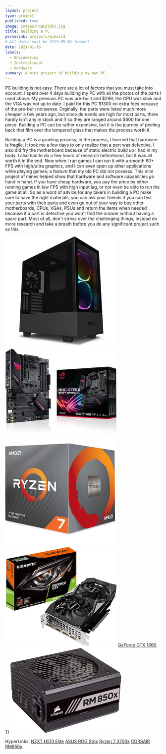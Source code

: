 ```yaml
---
layout: project
type: project
published: true
image: images/PCBuildV3.jpg
title: Building a PC
permalink: projects/pcbuild
# All dates must be YYYY-MM-DD format!
date: 2021-01-10
labels:
  - Engineering
  - Instructional
  - Hardware
summary: A mini project of building my own PC.
---
```


PC building is not easy. There are a lot of factors that you must take into account. I spent over 4 days building my PC with all the photos of the parts I used above. My previous PC was pre-built and $299, the CPU was slow and the VGA was not up to date. I paid for this PC $1300 no extra fees because of the pre-built nonsense. Orginally, the parts were listed much more cheaper a few years ago, but since demands are high for most parts, there hardly isn't any in stock and if so they are ranged around $600 for one piece. Building a PC can be rather expensive, but it is the journey of peeling back that film over the tempered glass that makes the process worth it.

Building a PC is a grueling process, in the process, I learned that hardware is fragile. It took me a few days to only realize that a part was defective. I also did fry the motherboard because of static electric build up I had in my body. I also had to do a few hours of research beforehand, but it was all worth it in the end. Now when I run games I can run it with a smooth 60+ FPS with high/ultra graphics, and I can even open up other applications while playing games; a feature that my old PC did not possess. This mini project of mines helped show that hardware and software capabilities go hand in hand. If you have cheap hardware, you pay the price by either running games in low FPS with high input lag, or not even be able to run the game at all. So as a word of advice for any takers in building a PC make sure to have the right materials, you can ask your friends if you can test your parts with their parts and even go out of your way to buy other motherboards, CPUs, VGAs, PSUs and return the items when needed because if a part is defective you won't find the answer without having a spare part. Most of all, don't stress over the challenging things, instead do more research and take a breath before you do any significant project such as this. 

<div class="ui small rounded images">
  
<img class="ui image" src="../images/Case.jpg">
<img class="ui image" src="../images/motherboard.jpg">
<img class="ui image" src="../images/ryzen.jpg">
<img class="ui image" src="../images/gigabyte.jpg">
<a href="https://www.amazon.com/gp/product/B07NJPKZQG/ref=ppx_yo_dt_b_asin_title_o05_s00?ie=UTF8&psc=1">GeForce GTX 1660 Ti</a>
<img class="ui image" src="../images/Powersupply.jpg">

</div>

HyperLinks:
<a href="https://www.amazon.com/NZXT-H510-Elite-Dual-Tempered-Water-Cooling/dp/B07TD9VTVQ/ref=sr_1_1_sspa?crid=34AY8TPCQ0Y73&dchild=1&keywords=nzxt+h510+elite&qid=1611205947&sprefix=nzxt+h510+e%2Caps%2C255&sr=8-1-spons&psc=1&spLa=ZW5jcnlwdGVkUXVhbGlmaWVyPUExTDBNWEJIODQ0WDBIJmVuY3J5cHRlZElkPUEwNTQ2OTA5TkdGTzc3TUY5TDlKJmVuY3J5cHRlZEFkSWQ9QTA4MjAwNTNaUDZBVks5WDc5WkMmd2lkZ2V0TmFtZT1zcF9hdGYmYWN0aW9uPWNsaWNrUmVkaXJlY3QmZG9Ob3RMb2dDbGljaz10cnVl">
  NZXT H510 Elite</a>
<a href="https://www.amazon.com/ASUS-ROG-B550-F-Motherboard-Addressable/dp/B088W7RKVZ/ref=sr_1_4?dchild=1&keywords=asus+motherboard&qid=1611207160&sr=8-4">
  ASUS ROG Strix</a>
<a href="https://www.amazon.com/AMD-Ryzen-3700X-16-Thread-Processor/dp/B07SXMZLPK/ref=sr_1_1?crid=3TT1RVLN7HHPS&dchild=1&keywords=ryzen+7+3600x&qid=1611205919&sprefix=ryzne+7%2Caps%2C254&sr=8-1">
  Ryzen 7 3700x</a>
<a href="https://www.amazon.com/CORSAIR-RM850x-Certified-Modular-Supply/dp/B015YEI8JG/ref=sr_1_4?crid=3S2YSQZTS5GYQ&dchild=1&keywords=corsair+850w+power+supply&qid=1611206026&s=electronics&sprefix=corsair+850%2Celectronics%2C251&sr=1-4">
  CORSAIR RM850x</a>
